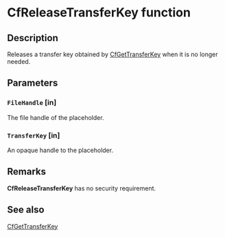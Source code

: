 # CfReleaseTransferKey function

## Description

Releases a transfer key obtained by [CfGetTransferKey](https://learn.microsoft.com/windows/win32/api/cfapi/nf-cfapi-cfgettransferkey) when it is no longer needed.

## Parameters

### `FileHandle` [in]

The file handle of the placeholder.

### `TransferKey` [in]

An opaque handle to the placeholder.

## Remarks

**CfReleaseTransferKey** has no security requirement.

## See also

[CfGetTransferKey](https://learn.microsoft.com/windows/win32/api/cfapi/nf-cfapi-cfgettransferkey)